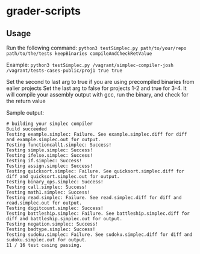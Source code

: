 # grader-scripts


## Usage

Run the following command: `python3 testSimplec.py path/to/your/repo path/to/the/tests keepBinaries compileAndCheckRetValue`

Example: `python3 testSimplec.py /vagrant/simplec-compiler-josh /vagrant/tests-cases-public/proj1 true true` 

Set the second to last arg to true if you are using precompiled binaries from ealier projects
Set the last arg to false for projects 1-2 and true for 3-4. It will compile your assembly output with gcc, run the binary, and check for the return value


Sample output:

```
# building your simplec compiler
Build succeeded
Testing example.simplec: Failure. See example.simplec.diff for diff and example.simplec.out for output.
Testing functioncall1.simplec: Success!
Testing simple.simplec: Success!
Testing ifelse.simplec: Success!
Testing if.simplec: Success!
Testing assign.simplec: Success!
Testing quicksort.simplec: Failure. See quicksort.simplec.diff for diff and quicksort.simplec.out for output.
Testing binary_ops.simplec: Success!
Testing call.simplec: Success!
Testing math1.simplec: Success!
Testing read.simplec: Failure. See read.simplec.diff for diff and read.simplec.out for output.
Testing digitcount.simplec: Success!
Testing battleship.simplec: Failure. See battleship.simplec.diff for diff and battleship.simplec.out for output.
Testing negation.simplec: Success!
Testing badtype.simplec: Success!
Testing sudoku.simplec: Failure. See sudoku.simplec.diff for diff and sudoku.simplec.out for output.
11 / 16 test casing passing. 
```
